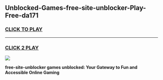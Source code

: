 
## Unblocked-Games-free-site-unblocker-Play-Free-da171
<h3>
<a href="https://premium76.site?title=free-site-unblocker&ref=21A">CLICK TO PLAY</a></h3>
<hr>

<h3>
<a href="https://premium76.site?title=free-site-unblocker&ref=21A">CLICK 2 PLAY</a>
  
</h3>

<a href="https://premium76.site?title=free-site-unblocker&ref=21A"><img src="https://clearcache.store/games.png"></a>


**free-site-unblocker games unblocked: Your Gateway to Fun and Accessible Online Gaming**
